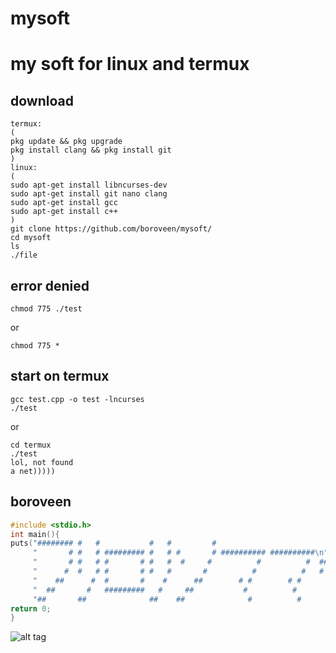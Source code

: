 # mysoft
# my soft for linux and termux
## download
```
termux:
(
pkg update && pkg upgrade
pkg install clang && pkg install git
)
linux:
(
sudo apt-get install libncurses-dev
sudo apt-get install git nano clang
sudo apt-get install gcc
sudo apt-get install c++
)
git clone https://github.com/boroveen/mysoft/
cd mysoft
ls
./file
```
## error denied
```
chmod 775 ./test
```
or
```
chmod 775 *
```
## start on termux
```
gcc test.cpp -o test -lncurses
./test
```
or
```
cd termux
./test
lol, not found
a net)))))
```
## boroveen
```c++
#include <stdio.h>
int main(){
puts("######## #   #           #   #         #                         ######\n"
     "       # #   # ######### #   # #       # ########## ##########\n"
     "       # #   # #       # #   #  #     #          #          #  ##########\n"
     "      #  #   # #       # #   #       #          #          #   #        #\n"
     "    ##      #  #       #    #      ##        # #        # #           ##\n"
     "  ##       #   #########   #     ##           #          #          ##\n"
     "##       ##              ##    ##              #          #       ##\n");
return 0;
}
```
![alt tag](https://boroveen.github.io/video/прикольно.gif "Описание будет тут")​
